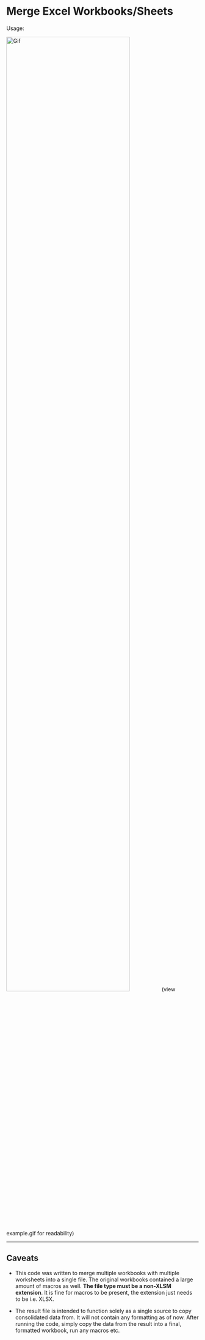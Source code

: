 # Merge Excel Workbooks/Sheets

Usage:

<img alt="Gif" src="https://raw.githubusercontent.com/tm-schwartz/xlmerge/main/example.gif" width="80%" />
(view example.gif for readability)

---

## Caveats 

- This code was written to merge multiple workbooks with multiple worksheets
  into a single file. The original workbooks contained a large amount of macros
  as well. **The file type must be a non-XLSM extension**. It is fine for macros
  to be present, the extension just needs to be i.e. XLSX. 

- The result file is intended to function solely as a single source to copy
  consolidated data from. It will not contain any formatting as of now. After
  running the code, simply copy the data from the result into a final, formatted
  workbook, run any macros etc.

